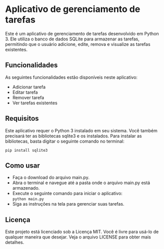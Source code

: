 <h1>Aplicativo de gerenciamento de tarefas</h1>
<p>Este é um aplicativo de gerenciamento de tarefas desenvolvido em Python 3. Ele utiliza o banco de dados SQLite para armazenar as tarefas, permitindo que o usuário adicione, edite, remova e visualize as tarefas existentes.</p>
<h2>Funcionalidades</h2>
<p>As seguintes funcionalidades estão disponíveis neste aplicativo:</p>
<ul>
    <li>Adicionar tarefa</li>
    <li>Editar tarefa</li>
    <li>Remover tarefa</li>
    <li>Ver tarefas existentes</li>
    
</ul>
<h2>Requisitos</h2>
<p>Este aplicativo requer o Python 3 instalado em seu sistema. Você também precisará ter as bibliotecas sqlite3 e os instalados. Para instalar as bibliotecas, basta digitar o seguinte comando no terminal:</p>
<code>pip install sqlite3
</code>
<h2>Como usar</h2>
<ul>
    <li>Faça o download do arquivo main.py.</li>
    <li>Abra o terminal e navegue até a pasta onde o arquivo main.py está armazenado.</li>
    <li>Execute o seguinte comando para iniciar o aplicativo:<br><code>python main.py</code></li>
    <li>Siga as instruções na tela para gerenciar suas tarefas.</li>           
</ul>
<h2>Licença</h2>
<p>Este projeto está licenciado sob a Licença MIT. Você é livre para usá-lo de qualquer maneira que desejar. Veja o arquivo LICENSE para obter mais detalhes.</p>

